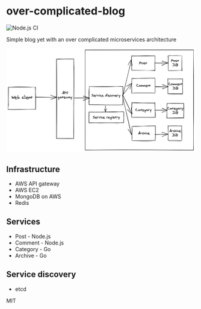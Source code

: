 # over-complicated-blog

![Node.js CI](https://github.com/rajikaimal/over-complicated-blog/workflows/Node.js%20CI/badge.svg)

Simple blog yet with an over complicated microservices architecture

![alt text](/docs/over-complicated-blog.png "architecture diagram")

## Infrastructure

- AWS API gateway
- AWS EC2
- MongoDB on AWS
- Redis

## Services

- Post - Node.js
- Comment - Node.js
- Category - Go
- Archive - Go

## Service discovery

- etcd

MIT
